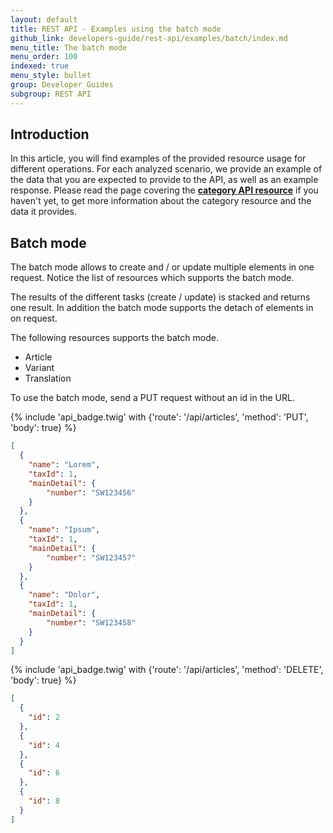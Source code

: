 ```yaml
---
layout: default
title: REST API - Examples using the batch mode
github_link: developers-guide/rest-api/examples/batch/index.md
menu_title: The batch mode
menu_order: 100
indexed: true
menu_style: bullet
group: Developer Guides
subgroup: REST API
---
```


## Introduction

In this article, you will find examples of the provided resource usage for different operations. For each analyzed scenario, we provide an example of the data that you are expected to provide to the API, as well as an example response.
Please read the page covering the **[category API resource](/developers-guide/rest-api/api-resource-categories/)** if you haven't yet, to get more information about the category resource and the data it provides.

## Batch mode

The batch mode allows to create and / or update multiple elements in one request.
Notice the list of resources which supports the batch mode.  

The results of the different tasks (create / update) is stacked and returns one result.
In addition the batch mode supports the detach of elements in on request.

The following resources supports the batch mode.
* Article
* Variant
* Translation

To use the batch mode, send a PUT request without an id in the URL.

{% include 'api_badge.twig' with {'route': '/api/articles', 'method': 'PUT', 'body': true} %}
```json
[
  {
    "name": "Lorem",
    "taxId": 1,
    "mainDetail": {
        "number": "SW123456"
    }
  },
  {
    "name": "Ipsum",
    "taxId": 1,
    "mainDetail": {
        "number": "SW123457"
    }
  },
  {
    "name": "Dolor",
    "taxId": 1,
    "mainDetail": {
        "number": "SW123458"
    }
  }
]
```

{% include 'api_badge.twig' with {'route': '/api/articles', 'method': 'DELETE', 'body': true} %}
```json
[
  {
    "id": 2
  },
  {
    "id": 4
  },
  {
    "id": 6
  },
  {
    "id": 8
  }
]
```

